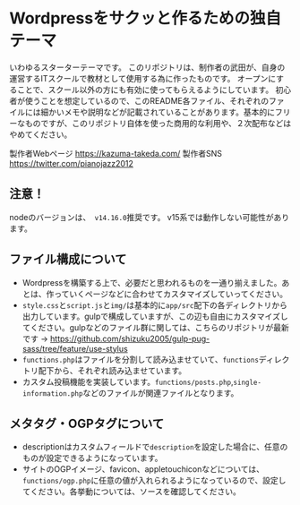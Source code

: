 # Wordpressをサクッと作るための独自テーマ
いわゆるスターターテーマです。
このリポジトリは、制作者の武田が、自身の運営するITスクールで教材として使用する為に作ったものです。 オープンにすることで、スクール以外の方にも有効に使ってもらえるようにしています。
初心者が使うことを想定しているので、このREADME各ファイル、それぞれのファイルには細かいメモや説明などが記載されていることがあります。基本的にフリーなものですが、このリポジトリ自体を使った商用的な利用や、２次配布などはやめてください。

製作者Webページ https://kazuma-takeda.com/
製作者SNS https://twitter.com/pianojazz2012

## 注意！
nodeのバージョンは、` v14.16.0`推奨です。
v15系では動作しない可能性があります。

## ファイル構成について
- Wordpressを構築する上で、必要だと思われるものを一通り揃えました。あとは、作っていくページなどに合わせてカスタマイズしていってください。
- `style.css`と`script.js`と`img/`は基本的に`app/src`配下の各ディレクトリから出力しています。gulpで構成していますが、この辺も自由にカスタマイズしてください。gulpなどのファイル群に関しては、こちらのリポジトリが最新です → https://github.com/shizuku2005/gulp-pug-sass/tree/feature/use-stylus
- `functions.php`はファイルを分割して読み込ませていて、`functions`ディレクトリ配下から、それぞれ読み込ませています。
- カスタム投稿機能を実装しています。`functions/posts.php`,`single-information.php`などのファイルが関連ファイルとなります。

## メタタグ・OGPタグについて
- descriptionはカスタムフィールドで`description`を設定した場合に、任意のものが設定できるようになっています。
- サイトのOGPイメージ、favicon、appletouchiconなどについては、`functions/ogp.php`に任意の値が入れられるようになっているので、設定してください。各挙動については、ソースを確認してください。

